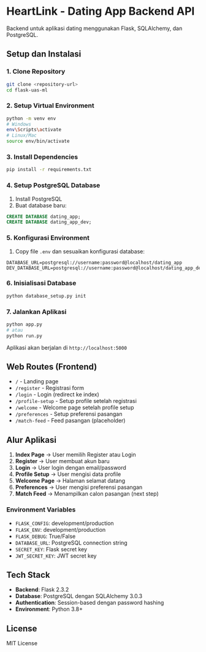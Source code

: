 # HeartLink - Dating App Backend API

Backend untuk aplikasi dating menggunakan Flask, SQLAlchemy, dan PostgreSQL.

## Setup dan Instalasi

### 1. Clone Repository
```bash
git clone <repository-url>
cd flask-uas-ml
```

### 2. Setup Virtual Environment
```bash
python -m venv env
# Windows
env\Scripts\activate
# Linux/Mac
source env/bin/activate
```

### 3. Install Dependencies
```bash
pip install -r requirements.txt
```

### 4. Setup PostgreSQL Database
1. Install PostgreSQL
2. Buat database baru:
```sql
CREATE DATABASE dating_app;
CREATE DATABASE dating_app_dev;
```

### 5. Konfigurasi Environment
1. Copy file `.env` dan sesuaikan konfigurasi database:
```env
DATABASE_URL=postgresql://username:password@localhost/dating_app
DEV_DATABASE_URL=postgresql://username:password@localhost/dating_app_dev
```

### 6. Inisialisasi Database
```bash
python database_setup.py init
```

### 7. Jalankan Aplikasi
```bash
python app.py
# atau
python run.py
```

Aplikasi akan berjalan di `http://localhost:5000`


## Web Routes (Frontend)

- `/` - Landing page
- `/register` - Registrasi form
- `/login` - Login (redirect ke index)
- `/profile-setup` - Setup profile setelah registrasi
- `/welcome` - Welcome page setelah profile setup
- `/preferences` - Setup preferensi pasangan
- `/match-feed` - Feed pasangan (placeholder)

## Alur Aplikasi

1. **Index Page** → User memilih Register atau Login
2. **Register** → User membuat akun baru
3. **Login** → User login dengan email/password
4. **Profile Setup** → User mengisi data profile
5. **Welcome Page** → Halaman selamat datang
6. **Preferences** → User mengisi preferensi pasangan
7. **Match Feed** → Menampilkan calon pasangan (next step)


### Environment Variables
- `FLASK_CONFIG`: development/production
- `FLASK_ENV`: development/production
- `FLASK_DEBUG`: True/False
- `DATABASE_URL`: PostgreSQL connection string
- `SECRET_KEY`: Flask secret key
- `JWT_SECRET_KEY`: JWT secret key

## Tech Stack

- **Backend**: Flask 2.3.2
- **Database**: PostgreSQL dengan SQLAlchemy 3.0.3
- **Authentication**: Session-based dengan password hashing
- **Environment**: Python 3.8+

## License

MIT License
